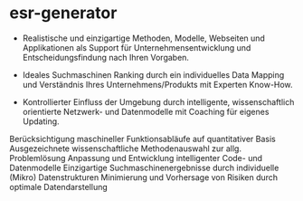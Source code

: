 # esr-generator

- Realistische und einzigartige Methoden, Modelle, Webseiten und Applikationen als Support für Unternehmensentwicklung und Entscheidungsfindung nach Ihren Vorgaben.

- Ideales Suchmaschinen Ranking durch ein individuelles Data Mapping und Verständnis Ihres Unternehmens/Produkts mit Experten Know-How.

- Kontrollierter Einfluss der Umgebung durch intelligente, wissenschaftlich orientierte Netzwerk- und Datenmodelle mit Coaching für eigenes Updating.
	
Berücksichtigung maschineller Funktionsabläufe auf quantitativer Basis
Ausgezeichnete wissenschaftliche Methodenauswahl zur allg. Problemlösung
Anpassung und Entwicklung intelligenter Code- und Datenmodelle
Einzigartige Suchmaschinenergebnisse durch individuelle (Mikro) Datenstrukturen
Minimierung und Vorhersage von Risiken durch optimale Datendarstellung 
